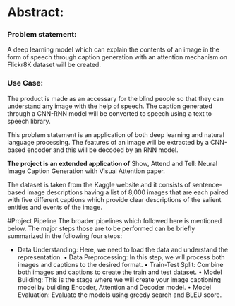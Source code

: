 # Abstract:
### Problem statement: 
A deep learning model which can explain the contents of an image in the form of speech through caption generation with an attention mechanism on Flickr8K dataset will be created. 

### Use Case: 
The product is made as an accessary for the blind people so that they can understand any image with the help of speech. The caption generated through a CNN-RNN model will be converted to speech using a text to speech library. 
 
This problem statement is an application of both deep learning and natural language processing. The features of an image will be extracted by a CNN-based encoder and this will be decoded by an RNN model.

<b>The project is an extended application of</b> Show, Attend and Tell: Neural Image Caption Generation with Visual Attention paper.
 
The dataset is taken from the Kaggle website and it consists of sentence-based image descriptions having a list of 8,000 images that are each paired with five different captions which provide clear descriptions of the salient entities and events of the image.
 
#Project Pipeline
The broader pipelines which followed here is mentioned below. The major steps those are to be performed can be briefly summarized in the following four steps:
*	Data Understanding: Here, we need to load the data and understand the representation.
•	Data Preprocessing: In this step, we will process both images and captions to the desired format.
•	Train-Test Split: Combine both images and captions to create the train and test dataset.
•	Model Building: This is the stage where we will create your image captioning model by building Encoder, Attention and Decoder model.
•	Model Evaluation: Evaluate the models using greedy search and BLEU score.


